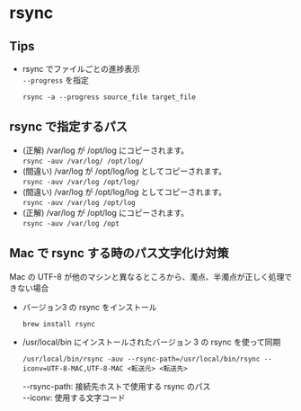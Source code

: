 # rsync

## Tips

* rsync でファイルごとの進捗表示  
  `--progress` を指定  
  ```
  rsync -a --progress source_file target_file
  ```

## rsync で指定するパス
* (正解) /var/log が /opt/log にコピーされます。  
`rsync -auv /var/log/ /opt/log/`
* (間違い) /var/log が /opt/log/log としてコピーされます。  
`rsync -auv /var/log /opt/log/`
* (間違い) /var/log が /opt/log/log としてコピーされます。  
`rsync -auv /var/log /opt/log`
* (正解) /var/log が /opt/log にコピーされます。  
`rsync -auv /var/log /opt`

## Mac で rsync する時のパス文字化け対策
Mac の UTF-8 が他のマシンと異なるところから、濁点、半濁点が正しく処理できない場合

* バージョン3 の rsync をインストール  
  ```
  brew install rsync
  ```
* /usr/local/bin にインストールされたバージョン 3 の rsync を使って同期  
  ```
  /usr/local/bin/rsync -auv --rsync-path=/usr/local/bin/rsync --iconv=UTF-8-MAC,UTF-8-MAC <転送元> <転送先>
  ```
  --rsync-path: 接続先ホストで使用する rsync のパス  
  --iconv: 使用する文字コード
